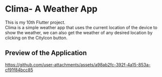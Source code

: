 # Clima- A Weather App

This is my 10th Flutter project.
<br> Clima is a simple weather app that uses the current location of the device to show the weather, we can also get the weather of any desired location by clicking on the CityIcon button.

## Preview of the Application

https://github.com/user-attachments/assets/a98ab2fc-392f-4a15-853a-cf91f84bcc85

